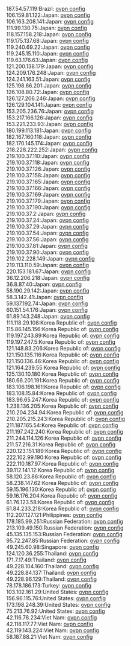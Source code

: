 187.54.57.119:Brazil: [ovpn config](vpn/187_54_57_119.ovpn)  
106.159.81.122:Japan: [ovpn config](vpn/106_159_81_122.ovpn)  
106.163.208.141:Japan: [ovpn config](vpn/106_163_208_141.ovpn)  
111.99.130.75:Japan: [ovpn config](vpn/111_99_130_75.ovpn)  
118.157.158.218:Japan: [ovpn config](vpn/118_157_158_218.ovpn)  
119.175.137.68:Japan: [ovpn config](vpn/119_175_137_68.ovpn)  
119.240.69.22:Japan: [ovpn config](vpn/119_240_69_22.ovpn)  
119.245.15.110:Japan: [ovpn config](vpn/119_245_15_110.ovpn)  
119.63.176.63:Japan: [ovpn config](vpn/119_63_176_63.ovpn)  
121.200.138.179:Japan: [ovpn config](vpn/121_200_138_179.ovpn)  
124.209.176.248:Japan: [ovpn config](vpn/124_209_176_248.ovpn)  
124.241.163.51:Japan: [ovpn config](vpn/124_241_163_51.ovpn)  
125.198.66.201:Japan: [ovpn config](vpn/125_198_66_201.ovpn)  
126.108.80.72:Japan: [ovpn config](vpn/126_108_80_72.ovpn)  
126.127.206.246:Japan: [ovpn config](vpn/126_127_206_246.ovpn)  
126.129.104.141:Japan: [ovpn config](vpn/126_129_104_141.ovpn)  
153.205.236.76:Japan: [ovpn config](vpn/153_205_236_76.ovpn)  
153.217.166.126:Japan: [ovpn config](vpn/153_217_166_126.ovpn)  
153.221.233.93:Japan: [ovpn config](vpn/153_221_233_93.ovpn)  
180.199.113.181:Japan: [ovpn config](vpn/180_199_113_181.ovpn)  
182.167.160.118:Japan: [ovpn config](vpn/182_167_160_118.ovpn)  
182.170.145.174:Japan: [ovpn config](vpn/182_170_145_174.ovpn)  
218.228.222.252:Japan: [ovpn config](vpn/218_228_222_252.ovpn)  
219.100.37.110:Japan: [ovpn config](vpn/219_100_37_110.ovpn)  
219.100.37.118:Japan: [ovpn config](vpn/219_100_37_118.ovpn)  
219.100.37.126:Japan: [ovpn config](vpn/219_100_37_126.ovpn)  
219.100.37.158:Japan: [ovpn config](vpn/219_100_37_158.ovpn)  
219.100.37.165:Japan: [ovpn config](vpn/219_100_37_165.ovpn)  
219.100.37.166:Japan: [ovpn config](vpn/219_100_37_166.ovpn)  
219.100.37.169:Japan: [ovpn config](vpn/219_100_37_169.ovpn)  
219.100.37.179:Japan: [ovpn config](vpn/219_100_37_179.ovpn)  
219.100.37.190:Japan: [ovpn config](vpn/219_100_37_190.ovpn)  
219.100.37.2:Japan: [ovpn config](vpn/219_100_37_2.ovpn)  
219.100.37.24:Japan: [ovpn config](vpn/219_100_37_24.ovpn)  
219.100.37.29:Japan: [ovpn config](vpn/219_100_37_29.ovpn)  
219.100.37.54:Japan: [ovpn config](vpn/219_100_37_54.ovpn)  
219.100.37.56:Japan: [ovpn config](vpn/219_100_37_56.ovpn)  
219.100.37.81:Japan: [ovpn config](vpn/219_100_37_81.ovpn)  
219.100.37.90:Japan: [ovpn config](vpn/219_100_37_90.ovpn)  
219.102.228.149:Japan: [ovpn config](vpn/219_102_228_149.ovpn)  
219.113.110.59:Japan: [ovpn config](vpn/219_113_110_59.ovpn)  
220.153.181.67:Japan: [ovpn config](vpn/220_153_181_67.ovpn)  
36.12.206.218:Japan: [ovpn config](vpn/36_12_206_218.ovpn)  
36.8.87.40:Japan: [ovpn config](vpn/36_8_87_40.ovpn)  
58.190.29.142:Japan: [ovpn config](vpn/58_190_29_142.ovpn)  
58.3.142.41:Japan: [ovpn config](vpn/58_3_142_41.ovpn)  
59.137.192.74:Japan: [ovpn config](vpn/59_137_192_74.ovpn)  
60.151.54.176:Japan: [ovpn config](vpn/60_151_54_176.ovpn)  
61.89.143.248:Japan: [ovpn config](vpn/61_89_143_248.ovpn)  
111.118.29.108:Korea Republic of: [ovpn config](vpn/111_118_29_108.ovpn)  
115.86.145.156:Korea Republic of: [ovpn config](vpn/115_86_145_156.ovpn)  
119.197.243.89:Korea Republic of: [ovpn config](vpn/119_197_243_89.ovpn)  
119.197.247.5:Korea Republic of: [ovpn config](vpn/119_197_247_5.ovpn)  
121.148.83.206:Korea Republic of: [ovpn config](vpn/121_148_83_206.ovpn)  
121.150.135.116:Korea Republic of: [ovpn config](vpn/121_150_135_116.ovpn)  
121.150.136.46:Korea Republic of: [ovpn config](vpn/121_150_136_46.ovpn)  
121.164.239.55:Korea Republic of: [ovpn config](vpn/121_164_239_55.ovpn)  
125.130.10.180:Korea Republic of: [ovpn config](vpn/125_130_10_180.ovpn)  
180.66.201.191:Korea Republic of: [ovpn config](vpn/180_66_201_191.ovpn)  
183.106.198.161:Korea Republic of: [ovpn config](vpn/183_106_198_161.ovpn)  
183.108.15.84:Korea Republic of: [ovpn config](vpn/183_108_15_84.ovpn)  
183.96.65.247:Korea Republic of: [ovpn config](vpn/183_96_65_247.ovpn)  
1.238.136.205:Korea Republic of: [ovpn config](vpn/1_238_136_205.ovpn)  
210.204.234.94:Korea Republic of: [ovpn config](vpn/210_204_234_94.ovpn)  
210.205.215.243:Korea Republic of: [ovpn config](vpn/210_205_215_243.ovpn)  
211.187.165.54:Korea Republic of: [ovpn config](vpn/211_187_165_54.ovpn)  
211.197.242.240:Korea Republic of: [ovpn config](vpn/211_197_242_240.ovpn)  
211.244.114.126:Korea Republic of: [ovpn config](vpn/211_244_114_126.ovpn)  
211.57.216.31:Korea Republic of: [ovpn config](vpn/211_57_216_31.ovpn)  
220.123.151.189:Korea Republic of: [ovpn config](vpn/220_123_151_189.ovpn)  
222.102.99.190:Korea Republic of: [ovpn config](vpn/222_102_99_190.ovpn)  
222.110.187.97:Korea Republic of: [ovpn config](vpn/222_110_187_97.ovpn)  
39.112.141.12:Korea Republic of: [ovpn config](vpn/39_112_141_12.ovpn)  
58.120.23.86:Korea Republic of: [ovpn config](vpn/58_120_23_86.ovpn)  
58.238.147.62:Korea Republic of: [ovpn config](vpn/58_238_147_62.ovpn)  
59.15.196.130:Korea Republic of: [ovpn config](vpn/59_15_196_130.ovpn)  
59.16.176.204:Korea Republic of: [ovpn config](vpn/59_16_176_204.ovpn)  
61.76.123.58:Korea Republic of: [ovpn config](vpn/61_76_123_58.ovpn)  
61.84.233.218:Korea Republic of: [ovpn config](vpn/61_84_233_218.ovpn)  
112.207.127.121:Philippines: [ovpn config](vpn/112_207_127_121.ovpn)  
178.185.99.251:Russian Federation: [ovpn config](vpn/178_185_99_251.ovpn)  
213.109.49.150:Russian Federation: [ovpn config](vpn/213_109_49_150.ovpn)  
45.135.135.153:Russian Federation: [ovpn config](vpn/45_135_135_153.ovpn)  
95.72.247.85:Russian Federation: [ovpn config](vpn/95_72_247_85.ovpn)  
49.245.60.98:Singapore: [ovpn config](vpn/49_245_60_98.ovpn)  
124.120.36.255:Thailand: [ovpn config](vpn/124_120_36_255.ovpn)  
171.7.17.49:Thailand: [ovpn config](vpn/171_7_17_49.ovpn)  
49.228.104.160:Thailand: [ovpn config](vpn/49_228_104_160.ovpn)  
49.228.84.137:Thailand: [ovpn config](vpn/49_228_84_137.ovpn)  
49.228.96.129:Thailand: [ovpn config](vpn/49_228_96_129.ovpn)  
78.178.186.173:Turkey: [ovpn config](vpn/78_178_186_173.ovpn)  
103.102.161.29:United States: [ovpn config](vpn/103_102_161_29.ovpn)  
156.96.115.76:United States: [ovpn config](vpn/156_96_115_76.ovpn)  
173.198.248.39:United States: [ovpn config](vpn/173_198_248_39.ovpn)  
75.213.76.92:United States: [ovpn config](vpn/75_213_76_92.ovpn)  
42.116.78.234:Viet Nam: [ovpn config](vpn/42_116_78_234.ovpn)  
42.118.117.77:Viet Nam: [ovpn config](vpn/42_118_117_77.ovpn)  
42.119.143.224:Viet Nam: [ovpn config](vpn/42_119_143_224.ovpn)  
58.187.88.21:Viet Nam: [ovpn config](vpn/58_187_88_21.ovpn)  
